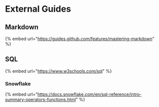 # External Guides

## Markdown

{% embed url="https://guides.github.com/features/mastering-markdown" %}

## SQL

{% embed url="https://www.w3schools.com/sql" %}

### Snowflake

{% embed url="https://docs.snowflake.com/en/sql-reference/intro-summary-operators-functions.html" %}
